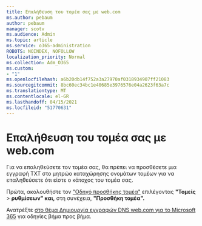 ```yaml
---
title: Επαλήθευση του τομέα σας με web.com
ms.author: pebaum
author: pebaum
manager: scotv
ms.audience: Admin
ms.topic: article
ms.service: o365-administration
ROBOTS: NOINDEX, NOFOLLOW
localization_priority: Normal
ms.collection: Adm_O365
ms.custom:
- "1"
ms.openlocfilehash: a6b20db14f752a3a27970af0318934907ff21083
ms.sourcegitcommit: 8bc60ec34bc1e40685e3976576e04a2623f63a7c
ms.translationtype: MT
ms.contentlocale: el-GR
ms.lasthandoff: 04/15/2021
ms.locfileid: "51770631"
---
```

# <a name="verify-your-domain-with-webcom"></a>Επαλήθευση του τομέα σας με web.com

Για να επαληθεύσετε τον τομέα σας, θα πρέπει να προσθέσετε μια εγγραφή TXT στο μητρώο καταχώρησης ονομάτων τομέων για να επαληθεύσετε ότι είστε ο κάτοχος του τομέα σας. 

Πρώτα, ακολουθήστε τον ["Οδηγό προσθήκης τομέα"](https://admin.microsoft.com/Adminportal#/Domains) επιλέγοντας **"Τομείς** \> **ρυθμίσεων" και,** στη συνέχεια, **"Προσθήκη τομέα".**
  
Ανατρέξτε [στο θέμα Δημιουργία εγγραφών DNS web.com για το Microsoft 365](https://docs.microsoft.com/microsoft-365/admin/dns/create-dns-records-at-web-com) για οδηγίες βήμα προς βήμα.